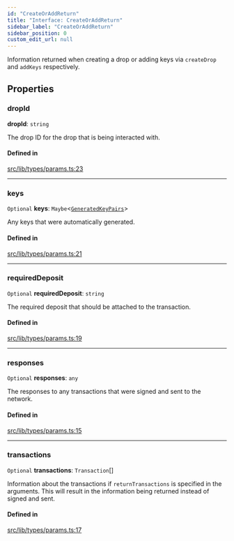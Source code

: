 ```yaml
---
id: "CreateOrAddReturn"
title: "Interface: CreateOrAddReturn"
sidebar_label: "CreateOrAddReturn"
sidebar_position: 0
custom_edit_url: null
---
```


Information returned when creating a drop or adding keys via `createDrop` and `addKeys` respectively.

## Properties

### dropId

 **dropId**: `string`

The drop ID for the drop that is being interacted with.

#### Defined in

[src/lib/types/params.ts:23](https://github.com/keypom/keypom-js/blob/bf39909/src/lib/types/params.ts#L23)

___

### keys

 `Optional` **keys**: `Maybe`<[`GeneratedKeyPairs`](GeneratedKeyPairs.md)\>

Any keys that were automatically generated.

#### Defined in

[src/lib/types/params.ts:21](https://github.com/keypom/keypom-js/blob/bf39909/src/lib/types/params.ts#L21)

___

### requiredDeposit

 `Optional` **requiredDeposit**: `string`

The required deposit that should be attached to the transaction.

#### Defined in

[src/lib/types/params.ts:19](https://github.com/keypom/keypom-js/blob/bf39909/src/lib/types/params.ts#L19)

___

### responses

 `Optional` **responses**: `any`

The responses to any transactions that were signed and sent to the network.

#### Defined in

[src/lib/types/params.ts:15](https://github.com/keypom/keypom-js/blob/bf39909/src/lib/types/params.ts#L15)

___

### transactions

 `Optional` **transactions**: `Transaction`[]

Information about the transactions if `returnTransactions` is specified in the arguments. This will result in the information being returned instead of signed and sent.

#### Defined in

[src/lib/types/params.ts:17](https://github.com/keypom/keypom-js/blob/bf39909/src/lib/types/params.ts#L17)
